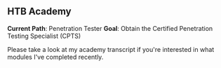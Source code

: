 HTB Academy
----------
**Current Path**: Penetration Tester
**Goal**: Obtain the Certified Penetration Testing Specialist (CPTS)

Please take a look at my academy transcript if you're interested in what modules I've completed recently.


